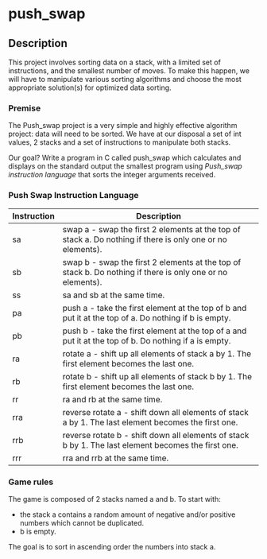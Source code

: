 # push_swap
## Description
This project involves sorting data on a stack, with a limited set of instructions, and the smallest number of moves.
To make this happen, we will have to manipulate various sorting algorithms and choose the most appropriate solution(s) for optimized data sorting.

### Premise
The Push_swap project is a very simple and highly effective algorithm project: data will need to be sorted. We have at our disposal a set of int values, 2 stacks and a set of instructions to manipulate both stacks.

Our goal? Write a program in C called push_swap which calculates and displays on the standard output the smallest program using *Push_swap instruction language* that sorts the integer arguments received.

### Push Swap Instruction Language
| Instruction | Description |
| ----------- | ----------- |
| sa | swap a - swap the first 2 elements at the top of stack a. Do nothing if there is only one or no elements). |
| sb | swap b - swap the first 2 elements at the top of stack b. Do nothing if there is only one or no elements). |
| ss | sa and sb at the same time. |
| pa | push a - take the first element at the top of b and put it at the top of a. Do nothing if b is empty. |
| pb | push b - take the first element at the top of a and put it at the top of b. Do nothing if a is empty. |
| ra | rotate a - shift up all elements of stack a by 1. The first element becomes the last one. |
| rb | rotate b - shift up all elements of stack b by 1. The first element becomes the last one. |
| rr | ra and rb at the same time. |
| rra | reverse rotate a - shift down all elements of stack a by 1. The last element becomes the first one. |
| rrb | reverse rotate b - shift down all elements of stack b by 1. The last element becomes the first one. |
| rrr | rra and rrb at the same time. |

### Game rules
The game is composed of 2 stacks named a and b.
To start with:
 - the stack a contains a random amount of negative and/or positive numbers
   which cannot be duplicated.
 - b is empty.

The goal is to sort in ascending order the numbers into stack a.
